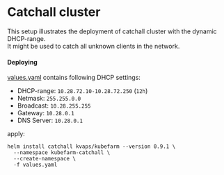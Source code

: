 # Catchall cluster

This setup illustrates the deployment of catchall cluster with the dynamic DHCP-range.  
It might be used to catch all unknown clients in the network.

#### Deploying

[values.yaml](values.yaml) contains following DHCP settings:

* DHCP-range: `10.28.72.10-10.28.72.250` (`12h`)
* Netmask: `255.255.0.0`
* Broadcast: `10.28.255.255`
* Gateway: `10.28.0.1`
* DNS Server: `10.28.0.1`

apply:

```
helm install catchall kvaps/kubefarm --version 0.9.1 \
  --namespace kubefarm-catchall \
  --create-namespace \
  -f values.yaml
```
